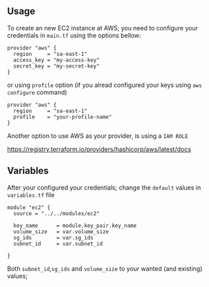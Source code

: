 ## Usage

To create an new EC2 instance at AWS; you need to configure your credentials in `main.tf` using the options bellow:


```
provider "aws" {
  region     = "sa-east-1"
  access_key = "my-access-key"
  secret_key = "my-secret-key"
}
```

or using `profile` option (if you alread configured your keys using `aws configure` command)

```
provider "aws" {
  region     = "sa-east-1"
  profile    = "your-profile-name" 
}
```

Another option to use AWS as your provider, is using a `IAM ROLE`

https://registry.terraform.io/providers/hashicorp/aws/latest/docs


## Variables

After your configured your credentials; change the `default` values in `variables.tf` file

```
module "ec2" {
  source = "../../modules/ec2"

  key_name      = module.key_pair.key_name
  volume_size   = var.volume_size
  sg_ids        = var.sg_ids
  subnet_id     = var.subnet_id

}
```
Both `subnet_id`,`sg_ids` and `volume_size` to your wanted (and existing) values;